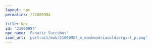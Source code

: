 ```yaml
---
layout: npc
permalink: /21000984

title: Npc
id: '21000984'
npc_name: 'Fanatic Succubus'
icon_url: 'portrait/mob/21000984_m_maskmadriasoldiergirl_p.png'
---
```

